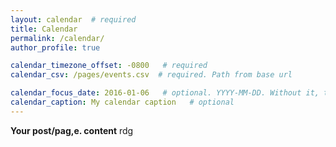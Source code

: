 ```yaml
---
layout: calendar  # required
title: Calendar
permalink: /calendar/
author_profile: true

calendar_timezone_offset: -0800   # required
calendar_csv: /pages/events.csv  # required. Path from base url

calendar_focus_date: 2016-01-06   # optional. YYYY-MM-DD. Without it, the default is today
calendar_caption: My calendar caption   # optional
---
```


**Your post/pag,e. content** rdg
